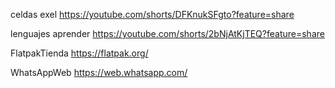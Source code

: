 celdas exel
https://youtube.com/shorts/DFKnukSFgto?feature=share

lenguajes aprender
https://youtube.com/shorts/2bNjAtKjTEQ?feature=share

FlatpakTienda
https://flatpak.org/

WhatsAppWeb
 https://web.whatsapp.com/